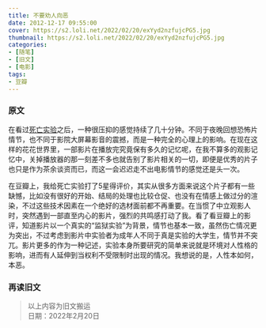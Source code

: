 ```yaml
---
title: 不要劝人向恶
date: 2012-12-17 09:55:00
cover: https://s2.loli.net/2022/02/20/exYyd2nzfujcPG5.jpg
thumbnail: https://s2.loli.net/2022/02/20/exYyd2nzfujcPG5.jpg
categories:
- [随笔]
- [旧文]
- [电影]
tags:
- 豆瓣
---
```

### 原文
在看过[死亡实验](http://movie.douban.com/subject/1299510/)之后，一种很压抑的感觉持续了几十分钟。不同于夜晚回想恐怖片情节，也不同于影院大屏幕影音的震撼，而是一种完全的心理上的影响。在现在这样的花花世界里，一部影片在播放完究竟保有多久的记忆呢，在我不算多的观影记忆中，关掉播放器的那一刻差不多也就告别了影片相关的一切，即便是优秀的片子也只是作为茶余谈资而已，而这一会迟迟走不出电影情节的感觉还是头一次。

<!--more-->

在豆瓣上，我给死亡实验打了5星得评价，其实从很多方面来说这个片子都有一些缺憾，比如没有很好的开始、结局的处理也比较仓促、也没有在情感上做过分的渲染，不过这些技术因素在一个绝好的选材面前都不再重要。在当惯了中立观影人时，突然遇到一部直至内心的影片，强烈的共鸣感打动了我。看了看豆瓣上的影评，知道影片以一个真实的“监狱实验”为背景，情节也基本一致，虽然伤亡情况更为突出，不过考虑到影片中实验者为成年人不同于真是实验的大学生，情节并不突兀。影片更多的作为一种记述，实验本身所要研究的简单来说就是环境对人性格的影响，进而有人延伸到当权利不受限制时出现的情况。我想说的是，人性本如何，本恶。

### 再读旧文
> 以上内容为旧文搬运  
> 日期：2022年2月20日